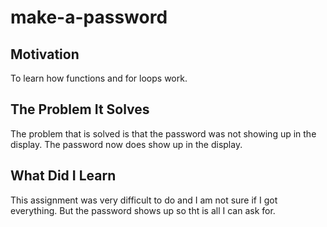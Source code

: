 # make-a-password

## Motivation

To learn how functions and for loops work.

## The Problem It Solves

The problem that is solved is that the password was not showing up in the 
display. The password now does show up in the display.

## What Did I Learn

This assignment was very difficult to do and I am not sure if I got everything. 
But the password shows up so tht is all I can ask for.

